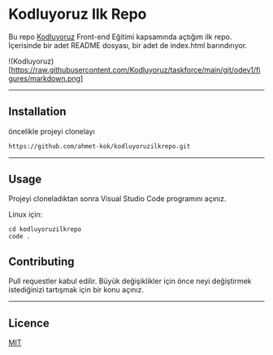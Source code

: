 # Kodluyoruz Ilk Repo

Bu repo [Kodluyoruz](https://www.kodluyoruz.org) Front-end Eğitimi kapsamında açtığım ilk repo. İçerisinde bir adet README dosyası, bir adet de index.html barındırıyor.

!(Kodluyoruz)[https://raw.githubusercontent.com/Kodluyoruz/taskforce/main/git/odev1/figures/markdown.png]

---

## Installation

öncelikle projeyi clonelayı

```Bash
https://github.com/ahmet-kok/kodluyoruzilkrepo.git
```

---

## Usage

Projeyi cloneladıktan sonra Visual Studio Code programını açınız.

Linux için:

```Linux
cd kodluyoruzilkrepo
code .
```

## Contributing

Pull requestler kabul edilir. Büyük değişiklikler için önce neyi değiştirmek istediğinizi tartışmak için bir konu açınız.

---

## Licence

[MIT](https://choosealicense.com/licenses/mit/)

